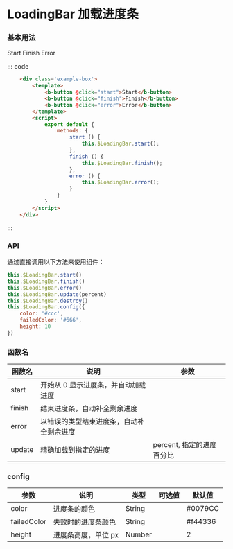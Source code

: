 # LoadingBar 加载进度条

### 基本用法

<div class='example'>
    <div class="example-box">
        <b-button @on-click="start">Start</b-button>
        <b-button @on-click="finish">Finish</b-button>
        <b-button @on-click="error">Error</b-button>
    </div>
    <script>
        export default {
            methods: {
                start () {
                    this.$LoadingBar.start();
                },
                finish () {
                    this.$LoadingBar.finish();
                },
                error () {
                    this.$LoadingBar.error();
                }
            }
        }
    </script>

::: code
```html
    <div class='example-box'>
        <template>
            <b-button @click="start">Start</b-button>
            <b-button @click="finish">Finish</b-button>
            <b-button @click="error">Error</b-button>
        </template>
        <script>
            export default {
                methods: {
                    start () {
                        this.$LoadingBar.start();
                    },
                    finish () {
                        this.$LoadingBar.finish();
                    },
                    error () {
                        this.$LoadingBar.error();
                    }
                }
            }
        </script>
    </div>
```
:::
</div>

<script>
    export default {
        methods: {
            start () {
                this.$LoadingBar.start();
            },
            finish () {
                this.$LoadingBar.finish();
            },
            error () {
                this.$LoadingBar.error();
            }
        }
    }
</script>

### API

通过直接调用以下方法来使用组件：

```js
this.$LoadingBar.start()
this.$LoadingBar.finish()
this.$LoadingBar.error()
this.$LoadingBar.update(percent)
this.$LoadingBar.destroy()
this.$LoadingBar.config({
    color: '#ccc',
    failedColor: '#666',
    height: 10
})
```

### 函数名

| 函数名      | 说明    | 参数      |
|---------- |-------- |---------- |
| start     | 开始从 0 显示进度条，并自动加载进度   |    |
| finish     | 结束进度条，自动补全剩余进度   |   |
| error     | 以错误的类型结束进度条，自动补全剩余进度   |  |
| update     | 精确加载到指定的进度  | percent,  指定的进度百分比 |

### config 

| 参数      | 说明    | 类型      | 可选值       | 默认值   |
|---------- |-------- |---------- |-------------  |-------- |
| color     | 进度条的颜色   | String  |        |   #0079CC    |
| failedColor     | 失败时的进度条颜色   | String    |  |  #f44336  |
| height     | 进度条高度，单位 px   | Number    |    |  2  |
